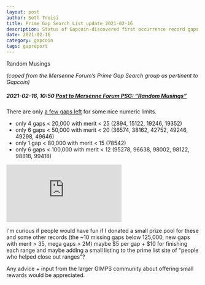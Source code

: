 ```yaml
---
layout: post
author: Seth Troisi
title: Prime Gap Search List update 2021-02-16
description: Status of Gapcoin-discovered first occurrence record gaps and merit improvements submitted to the Prime gap list
date: 2021-02-16
category: gapcoin
tags: gapreport
---
```


Random Musings

*(coped from the Mersenne Forum’s Prime Gap Search group as pertinent to Gapcoin)*

##### 2021-02-16, 10:50 [Post to Mersenne Forum PSG: “Random Musings”](https://www.mersenneforum.org/showpost.php?p=571747&postcount=227)


There are only [a few gaps left](https://primegaps.cloudygo.com/graphs?max=80000) for some nice numeric limits.

- only 4 gaps < 20,000 with merit < 25 (2894, 15122, 19246, 19352)
- only 6 gaps < 50,000 with merit < 20 (36574, 38162, 42752, 49246, 49298, 49646)
- only 1 gap < 80,000 with merit < 15 (78542)
- only 6 gaps < 100,000 with merit < 12 (95278, 96638, 98002, 98122, 98818, 99418)

![Image](https://www.mersenneforum.org/attachment.php?attachmentid=24334&d=1613472450)

I'm curious if people would have fun if I donated a small prize pool for these and some other records (the \~10 missing gaps below 125,000, new gaps with merit > 35, mega gaps > 2M) maybe $5 per gap + $10 for finishing each range and maybe adding a small listing to the prime list site of "people who helped close out ranges"?

Any advice + input from the larger GIMPS community about offering small rewards would be appreciated. 